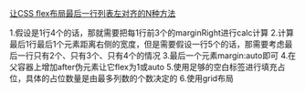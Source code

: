 [让CSS flex布局最后一行列表左对齐的N种方法](https://www.zhangxinxu.com/wordpress/2019/08/css-flex-last-align/)


1.假设是1行4个的话，那就需要把每1行前3个的marginRight进行calc计算
2.计算最后1行最后1个元素距离右侧的宽度，但是需要假设一行5个的话，那需要考虑最后一行只有2个、只有3个、只有4个的情况
3.最后一个元素margin:auto即可
4.在父容器上增加after伪元素让它flex为1或auto
5.使用足够的空白标签进行填充占位，具体的占位数量是由最多列数的个数决定的
6.使用grid布局
